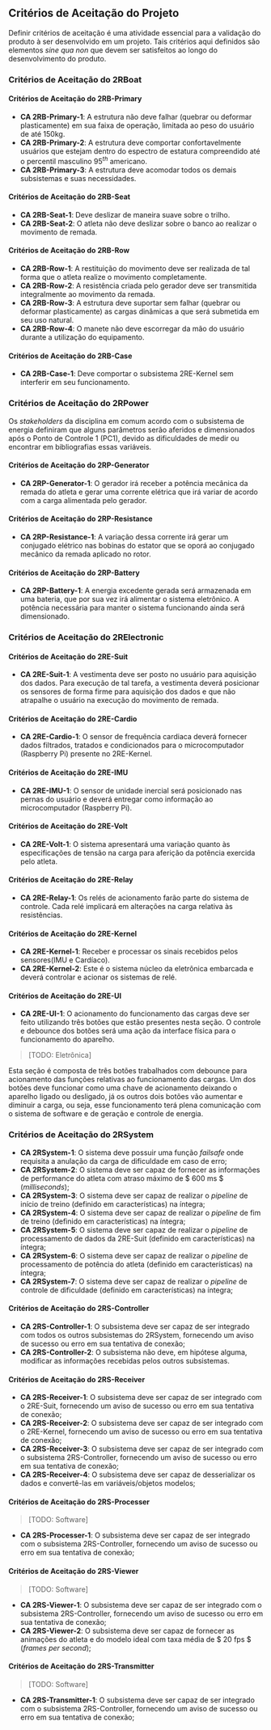 ## Critérios de Aceitação do Projeto

<!--
Jonathan: [OK]
-->

Definir critérios de aceitação é uma atividade essencial para a validação do produto à ser desenvolvido em um projeto. Tais critérios aqui definidos são elementos _sine qua non_ que devem ser satisfeitos ao longo do desenvolvimento do produto.

### Critérios de Aceitação do 2RBoat

#### Critérios de Aceitação do 2RB-Primary

* **CA 2RB-Primary-1**: A estrutura não deve falhar (quebrar ou deformar plasticamente) em sua faixa de operação, limitada ao peso do usuário de até 150kg.
* **CA 2RB-Primary-2**: A estrutura deve comportar confortavelmente usuários que estejam  dentro do espectro de estatura compreendido até o percentil masculino $95^{th}$ americano.
* **CA 2RB-Primary-3**: A estrutura deve acomodar todos os demais subsistemas e suas necessidades.

#### Critérios de Aceitação do 2RB-Seat

* **CA 2RB-Seat-1**: Deve deslizar de maneira suave sobre o trilho.
* **CA 2RB-Seat-2**: O atleta não deve deslizar sobre o banco ao realizar o movimento de remada.

#### Critérios de Aceitação do 2RB-Row

* **CA 2RB-Row-1**: A restituição do movimento deve ser realizada de tal forma que o atleta realize  o movimento completamente.
* **CA 2RB-Row-2**: A resistência criada pelo gerador deve ser transmitida integralmente ao movimento da remada.
* **CA 2RB-Row-3**: A estrutura deve suportar sem falhar (quebrar ou deformar plasticamente) as cargas dinâmicas a que será submetida em seu uso natural.
* **CA 2RB-Row-4**: O manete não deve escorregar da mão do usuário durante a utilização do equipamento.

#### Critérios de Aceitação do 2RB-Case

* **CA 2RB-Case-1**: Deve comportar o subsistema 2RE-Kernel sem interferir em seu funcionamento.

### Critérios de Aceitação do 2RPower

Os _stakeholders_ da disciplina em comum acordo com o subsistema de energia definiram que alguns parâmetros serão aferidos e dimensionados após o Ponto de Controle 1 (PC1), devido as dificuldades de medir ou encontrar em bibliografias essas variáveis.

#### Critérios de Aceitação do 2RP-Generator

* **CA 2RP-Generator-1**: O gerador irá receber a potência mecânica da remada do atleta e gerar uma corrente elétrica que irá variar de acordo com a carga alimentada pelo gerador.

#### Critérios de Aceitação do 2RP-Resistance

* **CA 2RP-Resistance-1**: A variação dessa corrente irá gerar um conjugado elétrico nas bobinas do estator que se oporá ao conjugado mecânico da remada aplicado no rotor.

#### Critérios de Aceitação do 2RP-Battery

* **CA 2RP-Battery-1**: A energia excedente gerada será armazenada em uma bateria, que por sua vez irá alimentar o sistema eletrônico. A potência necessária para manter o sistema funcionando ainda será dimensionado.

### Critérios de Aceitação do 2RElectronic

#### Critérios de Aceitação do 2RE-Suit

* **CA 2RE-Suit-1**: A vestimenta deve ser posto no usuário para aquisição dos dados. Para execução de tal tarefa, a vestimenta deverá posicionar os sensores de forma firme para aquisição dos dados e que não atrapalhe o usuário na execução do movimento de remada.

#### Critérios de Aceitação do 2RE-Cardio

* **CA 2RE-Cardio-1**: O sensor de frequência cardiaca deverá fornecer dados filtrados, tratados e condicionados para o microcomputador (Raspberry Pi) presente no 2RE-Kernel.

#### Critérios de Aceitação do 2RE-IMU

* **CA 2RE-IMU-1**: O sensor de unidade inercial será posicionado nas pernas do usuário e deverá entregar como informação ao microcomputador (Raspberry Pi).

#### Critérios de Aceitação do 2RE-Volt

* **CA 2RE-Volt-1**: O sistema apresentará uma variação quanto às especificações de tensão na carga para aferição da potência exercida pelo atleta.

#### Critérios de Aceitação do 2RE-Relay

* **CA 2RE-Relay-1**: Os relés de acionamento farão parte do sistema de controle. Cada relé implicará em alterações na carga relativa às resistências.

#### Critérios de Aceitação do 2RE-Kernel

* **CA 2RE-Kernel-1**: Receber e processar os sinais recebidos pelos sensores(IMU e Cardíaco).
* **CA 2RE-Kernel-2**: Este é o sistema núcleo da eletrônica embarcada e deverá controlar e acionar os sistemas de relé.  

#### Critérios de Aceitação do 2RE-UI

* **CA 2RE-UI-1**: O acionamento do funcionamento das cargas deve ser feito utilizando três botões que estão presentes nesta seção. O controle e debounce dos botões será uma ação da interface física para o funcionamento do aparelho. 

> [TODO: Eletrônica]

Esta seção é composta de três botões trabalhados com debounce para acionamento das funções relativas ao funcionamento das cargas. Um dos botões deve funcionar como uma chave de acionamento deixando o aparelho ligado ou desligado, já os outros dois botões vão aumentar e diminuir a carga, ou seja, esse funcionamento terá plena comunicação com o sistema de software e de geração e controle de energia.

### Critérios de Aceitação do 2RSystem

* **CA 2RSystem-1**: O sistema deve possuir uma função _failsafe_ onde requisita a anulação da carga de dificuldade em caso de erro;
* **CA 2RSystem-2**: O sistema deve ser capaz de fornecer as informações de performance do atleta com atraso máximo de $ 600 ms $ (_milliseconds_);
* **CA 2RSystem-3**: O sistema deve ser capaz de realizar o _pipeline_ de início de treino (definido em características) na íntegra;
* **CA 2RSystem-4**: O sistema deve ser capaz de realizar o _pipeline_ de fim de treino (definido em características) na íntegra;
* **CA 2RSystem-5**: O sistema deve ser capaz de realizar o _pipeline_ de processamento de dados da 2RE-Suit (definido em características) na íntegra;
* **CA 2RSystem-6**: O sistema deve ser capaz de realizar o _pipeline_ de processamento de potência do atleta (definido em características) na íntegra;
* **CA 2RSystem-7**: O sistema deve ser capaz de realizar o _pipeline_ de controle de dificuldade (definido em características) na íntegra;

#### Critérios de Aceitação do 2RS-Controller

* **CA 2RS-Controller-1**: O subsistema deve ser capaz de ser integrado com todos os outros subsistemas do 2RSystem, fornecendo um aviso de sucesso ou erro em sua tentativa de conexão;
* **CA 2RS-Controller-2**: O subsistema não deve, em hipótese alguma, modificar as informações recebidas pelos outros subsistemas.

#### Critérios de Aceitação do 2RS-Receiver

* **CA 2RS-Receiver-1**: O subsistema deve ser capaz de ser integrado com o 2RE-Suit, fornecendo um aviso de sucesso ou erro em sua tentativa de conexão;
* **CA 2RS-Receiver-2**: O subsistema deve ser capaz de ser integrado com o 2RE-Kernel, fornecendo um aviso de sucesso ou erro em sua tentativa de conexão;
* **CA 2RS-Receiver-3**: O subsistema deve ser capaz de ser integrado com o subsistema 2RS-Controller, fornecendo um aviso de sucesso ou erro em sua tentativa de conexão;
* **CA 2RS-Receiver-4**: O subsistema deve ser capaz de desserializar os dados e convertê-las em variáveis/objetos modelos;

#### Critérios de Aceitação do 2RS-Processer

> [TODO: Software]

* **CA 2RS-Processer-1**: O subsistema deve ser capaz de ser integrado com o subsistema 2RS-Controller, fornecendo um aviso de sucesso ou erro em sua tentativa de conexão;

#### Critérios de Aceitação do 2RS-Viewer

> [TODO: Software]

* **CA 2RS-Viewer-1**: O subsistema deve ser capaz de ser integrado com o subsistema 2RS-Controller, fornecendo um aviso de sucesso ou erro em sua tentativa de conexão;
* **CA 2RS-Viewer-2**: O subsistema deve ser capaz de fornecer as animações do atleta e do modelo ideal com taxa média de $ 20 fps $ (_frames per second_);

#### Critérios de Aceitação do 2RS-Transmitter

> [TODO: Software]

* **CA 2RS-Transmitter-1**: O subsistema deve ser capaz de ser integrado com o subsistema 2RS-Controller, fornecendo um aviso de sucesso ou erro em sua tentativa de conexão;
